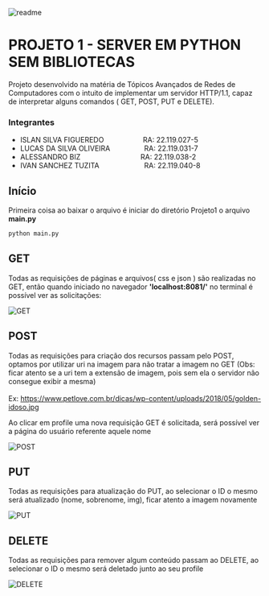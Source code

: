 <link rel="stylesheet" type="text/css" media="all" href="https://github.com/lukaskunn/redes/blob/main/Projeto%201/images/styles.css" />

![readme](https://github.com/lukaskunn/redes/blob/main/Projeto%201/images/icon.png)

# PROJETO 1 - SERVER EM PYTHON SEM BIBLIOTECAS

Projeto desenvolvido na matéria de Tópicos Avançados de Redes de Computadores com o intuito de implementar um servidor HTTP/1.1, capaz de interpretar alguns comandos ( GET, POST, PUT e DELETE).

### Integrantes

* ISLAN SILVA FIGUEREDO       &emsp;&emsp;&emsp;&emsp;&emsp;                          RA: 22.119.027-5 <br />
* LUCAS DA SILVA OLIVEIRA     &emsp;&emsp;&emsp;&emsp;&nbsp;                          RA: 22.119.031-7 <br />
* ALESSANDRO BIZ              &emsp;&emsp;&emsp;&emsp;&emsp;&emsp;&emsp;&emsp;        RA: 22.119.038-2 <br />
* IVAN SANCHEZ TUZITA         &emsp;&emsp;&emsp;&emsp;&emsp;&nbsp;&nbsp;&nbsp;        RA: 22.119.040-8 <br />

## Início
Primeira coisa ao baixar o arquivo é iniciar do diretório Projeto1 o arquivo <b>main.py</b>

```bash
python main.py
```


## GET

Todas as requisições de páginas e arquivos( css e json ) são realizadas no GET, então quando iniciado no navegador <b>'localhost:8081/'</b> no terminal é possível ver as solicitações:

![GET](https://github.com/lukaskunn/redes/blob/main/Projeto%201/images/GET.gif#IMAGE)

## POST

Todas as requisições para criação dos recursos passam pelo POST, optamos por utilizar uri na imagem para não tratar a imagem no GET (Obs: ficar atento se a uri tem a extensão de imagem, pois sem ela o servidor não consegue exibir a mesma) <br />  
Ex: https://www.petlove.com.br/dicas/wp-content/uploads/2018/05/golden-idoso.jpg

Ao clicar em profile uma nova requisição GET é solicitada, será possível ver a página do usuário referente aquele nome

![POST](https://github.com/lukaskunn/redes/blob/main/Projeto%201/images/POST.GIF#IMAGE)


## PUT

Todas as requisições para atualização do PUT, ao selecionar o ID o mesmo será atualizado (nome, sobrenome, img), ficar atento a imagem novamente


![PUT](https://github.com/lukaskunn/redes/blob/main/Projeto%201/images/PUT.GIF#IMAGE)

## DELETE

Todas as requisições para remover algum conteúdo passam ao DELETE, ao selecionar o ID o mesmo será deletado junto ao seu profile

![DELETE](https://github.com/lukaskunn/redes/blob/main/Projeto%201/images/DELETE.GIF#IMAGE)
